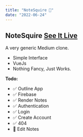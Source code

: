 ```yaml
---
title: "NoteSquire 🚧"
date: "2022-06-24"
---
```


## NoteSquire [See It Live](https://NoteSquire.wkmn.app/)

A very generic Medium clone.

* Simple Interface
* VueJs
* Nothing Fancy, Just Works.

__Todo:__
* ✅ Outline App
* ✅ Firebase
* ✅ Render Notes
* ✅ Authentication
* ✅ Login
* ✅ Create Account
* ✅ 404
* 🔲 Edit Notes


